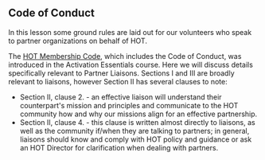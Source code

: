 ## Code of Conduct

In this lesson some ground rules are laid out for our volunteers who speak to partner organizations on behalf of HOT.

The <a target="_blank" href="http://hotosm.org/sites/default/files/HOT_Membership_Code.pdf">HOT Membership Code</a>, which includes the Code of Conduct, was introduced in the Activation Essentials course. Here we will discuss details specifically relevant to Partner Liaisons. Sections I and III are broadly relevant to liaisons, however Section II has several clauses to note:<br><ul><li>Section II, clause 2. - an effective liaison will understand their counterpart's mission and principles and communicate to the HOT community how and why our missions align for an effective partnership.</li><li>Section II, clause 4. - this clause is written almost directly to liaisons, as well as the community if/when they are talking to partners; in general, liaisons should know and comply with HOT policy and guidance or ask an HOT Director for clarification when dealing with partners.<br></li></ul>